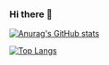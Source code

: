 ### Hi there 👋

[![Anurag's GitHub stats](https://github-readme-stats.vercel.app/api?username=VicenteVieraG&theme=tokyonight)](https://github.com/anuraghazra/github-readme-stats)

[![Top Langs](https://github-readme-stats.vercel.app/api/top-langs/?username=VicenteVieraG&theme=tokyonight)](https://github.com/anuraghazra/github-readme-stats)


